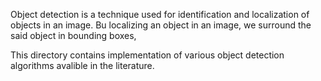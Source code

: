 Object detection is a technique used for identification and localization of objects in an image. Bu localizing an object in an image, we surround the said object in bounding boxes, 

This directory contains implementation of various object detection algorithms avalible in the literature.
